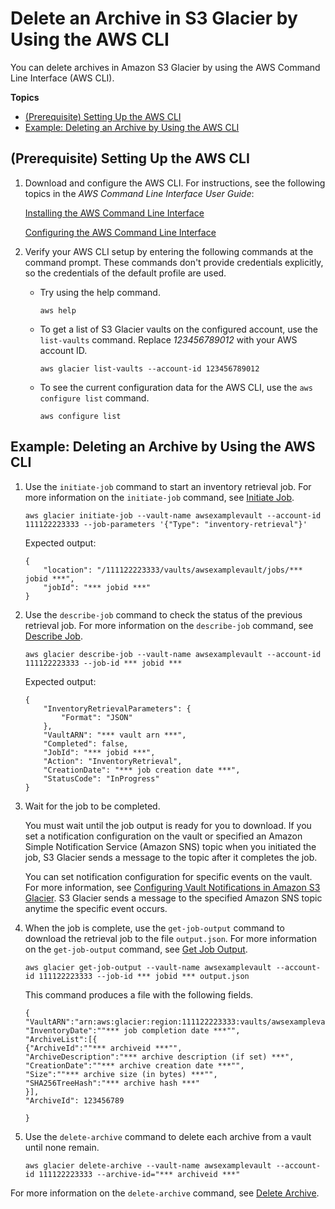 # Delete an Archive in S3 Glacier by Using the AWS CLI<a name="getting-started-delete-archive-cli"></a>

You can delete archives in Amazon S3 Glacier by using the AWS Command Line Interface \(AWS CLI\)\.

**Topics**
+ [\(Prerequisite\) Setting Up the AWS CLI](#Creating-Vaults-CLI-Setup)
+ [Example: Deleting an Archive by Using the AWS CLI](#getting-started-Deleting-Archives-CLI-Implementation)

## \(Prerequisite\) Setting Up the AWS CLI<a name="Creating-Vaults-CLI-Setup"></a>

1. Download and configure the AWS CLI\. For instructions, see the following topics in the *AWS Command Line Interface User Guide*: 

    [Installing the AWS Command Line Interface](https://docs.aws.amazon.com/cli/latest/userguide/installing.html) 

   [Configuring the AWS Command Line Interface](https://docs.aws.amazon.com/cli/latest/userguide/cli-chap-getting-started.html)

1. Verify your AWS CLI setup by entering the following commands at the command prompt\. These commands don't provide credentials explicitly, so the credentials of the default profile are used\.
   + Try using the help command\.

     ```
     aws help
     ```
   + To get a list of S3 Glacier vaults on the configured account, use the `list-vaults` command\. Replace *123456789012* with your AWS account ID\.

     ```
     aws glacier list-vaults --account-id 123456789012
     ```
   + To see the current configuration data for the AWS CLI, use the `aws configure list` command\.

     ```
     aws configure list
     ```

## Example: Deleting an Archive by Using the AWS CLI<a name="getting-started-Deleting-Archives-CLI-Implementation"></a>

1. Use the `initiate-job` command to start an inventory retrieval job\. For more information on the `initiate-job` command, see [Initiate Job](https://docs.aws.amazon.com/amazonglacier/latest/dev/api-initiate-job-post.html)\.

   ```
   aws glacier initiate-job --vault-name awsexamplevault --account-id 111122223333 --job-parameters '{"Type": "inventory-retrieval"}'
   ```

    Expected output:

   ```
   {
       "location": "/111122223333/vaults/awsexamplevault/jobs/*** jobid ***", 
       "jobId": "*** jobid ***"
   }
   ```

1. Use the `describe-job` command to check the status of the previous retrieval job\. For more information on the `describe-job` command, see [Describe Job](https://docs.aws.amazon.com/amazonglacier/latest/dev/api-describe-job-get.html)\.

   ```
   aws glacier describe-job --vault-name awsexamplevault --account-id 111122223333 --job-id *** jobid ***
   ```

    Expected output:

   ```
   {
       "InventoryRetrievalParameters": {
           "Format": "JSON"
       }, 
       "VaultARN": "*** vault arn ***", 
       "Completed": false, 
       "JobId": "*** jobid ***", 
       "Action": "InventoryRetrieval", 
       "CreationDate": "*** job creation date ***", 
       "StatusCode": "InProgress"
   }
   ```

1. Wait for the job to be completed\.

   You must wait until the job output is ready for you to download\. If you set a notification configuration on the vault or specified an Amazon Simple Notification Service \(Amazon SNS\) topic when you initiated the job, S3 Glacier sends a message to the topic after it completes the job\. 

   You can set notification configuration for specific events on the vault\. For more information, see [Configuring Vault Notifications in Amazon S3 Glacier](configuring-notifications.md)\. S3 Glacier sends a message to the specified Amazon SNS topic anytime the specific event occurs\.

1. When the job is complete, use the `get-job-output` command to download the retrieval job to the file `output.json`\. For more information on the `get-job-output` command, see [Get Job Output](https://docs.aws.amazon.com/amazonglacier/latest/dev/api-job-output-get.html)\.

   ```
   aws glacier get-job-output --vault-name awsexamplevault --account-id 111122223333 --job-id *** jobid *** output.json
   ```

   This command produces a file with the following fields\.

   ```
   {
   "VaultARN":"arn:aws:glacier:region:111122223333:vaults/awsexamplevault",
   "InventoryDate":""*** job completion date ***"",
   "ArchiveList":[{
   {"ArchiveId":""*** archiveid ***"",
   "ArchiveDescription":"*** archive description (if set) ***",
   "CreationDate":""*** archive creation date ***"",
   "Size":""*** archive size (in bytes) ***"",
   "SHA256TreeHash":"*** archive hash ***"
   }],
   "ArchiveId": 123456789
   
   }
   ```

1. Use the `delete-archive` command to delete each archive from a vault until none remain\.

   ```
   aws glacier delete-archive --vault-name awsexamplevault --account-id 111122223333 --archive-id="*** archiveid ***"
   ```

 For more information on the `delete-archive` command, see [Delete Archive](https://docs.aws.amazon.com/amazonglacier/latest/dev/api-archive-delete.html)\.